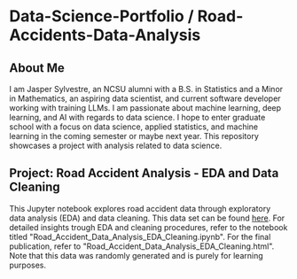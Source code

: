 # Data-Science-Portfolio / Road-Accidents-Data-Analysis

## About Me
I am Jasper Sylvestre, an NCSU alumni with a B.S. in Statistics and a Minor in Mathematics, an aspiring data scientist, and current software developer working with training LLMs. I am passionate about machine learning, deep learning, and AI with regards to data science. I hope to enter graduate school with a focus on data science, applied statistics, and machine learning in the coming semester or maybe next year. This repository showcases a project with analysis related to data science.

## Project: Road Accident Analysis - EDA and Data Cleaning
This Jupyter notebook explores road accident data through exploratory data analysis (EDA) and data cleaning. This data set can be found [here](https://www.kaggle.com/datasets/farshidbahrami021/road-accident-dataset). For detailed insights trough EDA and cleaning procedures, refer to the notebook titled "Road_Accident_Data_Analysis_EDA_Cleaning.ipynb". For the final publication, refer to "Road_Accident_Data_Analysis_EDA_Cleaning.html". Note that this data was randomly generated and is purely for learning purposes.
